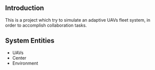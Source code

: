 ## Introduction
This is a project which try to simulate an adaptive UAVs fleet system, in order to accomplish collaboration tasks.

## System Entities
- UAVs
- Center
- Environment
